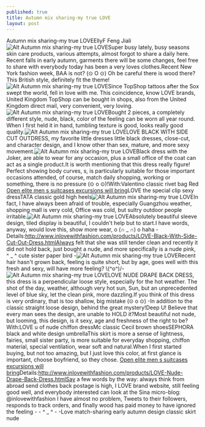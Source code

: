 ```yaml
---
published: true
title: Autumn mix sharing-my true LOVE
layout: post
---
```

Autumn mix sharing-my true LOVEEllyF Feng Jiali![Alt Autumn mix sharing-my true LOVE](http://topincipio.files.wordpress.com/2016/01/78325745.jpeg)Super busy lately, busy seasons skin care products, various attempts, almost forgot to share a daily here. Recent falls in early autumn, garments there will be some changes, feel free to share with everybody today has been a very loves clothes.Recent New York fashion week, BAA is not? (⊙ O ⊙) Oh be careful there is wood there? This British style, definitely fit the theme!![Alt Autumn mix sharing-my true LOVE](http://topincipio.files.wordpress.com/2016/01/78344510.jpeg)Since TopShop tattoos after the Sox swept the world, fell in love with me. This coincidence, know LOVE brands, United Kingdom TopShop can be bought in shops, also from the United Kingdom direct mail, very convenient, very loving.![Alt Autumn mix sharing-my true LOVE](http://topincipio.files.wordpress.com/2016/01/783a1eee.jpeg)Bought 2 pieces, a completely different style, nude, black, color of the feeling can be worn all year round. When I first held it in hand, tumbling texture is good, looks really good quality.![Alt Autumn mix sharing-my true LOVE](http://topincipio.files.wordpress.com/2016/01/78396fe3.jpeg)LOVE BLACK WITH SIDE CUT OUTDRESS, my favorite little dresses little black dresses, close-cut, and character design, and I know other than sex, mature, and more sexy movement.![Alt Autumn mix sharing-my true LOVE](http://topincipio.files.wordpress.com/2016/01/7839af00.jpeg)Black dress with the Joker, are able to wear for any occasion, plus a small office of the coat can act as a single product.It is worth mentioning that this dress really figure! Perfect showing body curves, s, is particularly suitable for those important occasions attended, of course, match daily shopping, working or something, there is no pressure (⊙ o ⊙)!With:Valentino classic rivet bag Red [Open elite men s suitcases excursions will bring](https://paulfrankcase.wordpress.com/2015/12/11/open-elite-men-s-suitcases-excursions-will-bring-10-items/)LOVE the special clip sexy dressTATA classic gold high heels![Alt Autumn mix sharing-my true LOVE](http://topincipio.files.wordpress.com/2016/01/783c8340.jpeg)In fact, I have always been afraid of trouble, especially Guangzhou weather, shopping mall is very cold, Office was cold, but sultry outdoor people irritable.![Alt Autumn mix sharing-my true LOVE](http://topincipio.files.wordpress.com/2016/01/783ba348.jpeg)Absolutely beautiful sleeve design, tiled display is beautiful, I couldn\'t help but to start.I have words, anyway, would love this, show more wear, o (∩ _ ∩) o haha -Details:http://www.inlovewithfashion.com/products/LOVE-Black-With-Side-Cut-Out-Dress.htmlAlways felt that she was still tender clean and recently it did not hold back, just bought a nude, and more specifically is a nude pink, ^ _ ^ cute sister paper bird -![Alt Autumn mix sharing-my true LOVE](http://topincipio.files.wordpress.com/2016/01/783a86d5.jpeg)Recent hair hasn\'t grown back, feeling is quite short, but by age, goes well with this fresh and sexy, will have more feeling? \\(^o^)/-![Alt Autumn mix sharing-my true LOVE](http://topincipio.files.wordpress.com/2016/01/783872b9.jpeg)LOVE NUDE DRAPE BACK DRESS, this dress is a perpendicular loose style, especially for the hot weather. The shot of the day, weather, although very hot sun, Sun, but an unprecedented level of blue sky, let the clean pink, more dazzling.If you think of this dress is very ordinary, that is too shallow, big mistake (⊙ o ⊙) -In addition to the classic straight loose design, behind the great mystery!Deep U! Believe that every man sees the design, are unable to HOLD it?Most beautiful not nude, but looming, this design, is it sexy, age and freshness of the right to be?With:LOVE u of nude chiffon dressMc classic Cecil brown shoesSEPHORA black and white design umbrellaThis skirt is more a sense of lightness, fairies, small sister party, is more suitable for everyday shopping, chiffon material, special ventilation, wear soft and natural.When I first started buying, but not too amazing, but I just love this color, at first glance is important, choose boyfriend, so they chose. [Open elite men s suitcases excursions will bring](https://paulfrankcase.wordpress.com/2015/12/11/open-elite-men-s-suitcases-excursions-will-bring-10-items/)Details:http://www.inlovewithfashion.com/products/LOVE-Nude-Drape-Back-Dress.htmlSay a few words by the way: always think from abroad send clothes back postage is high, I LOVE brand website, still feeling good well, and everybody interested can look at the Sina micro-blog: @inlovewithfashion I have almost no problem, Tweets to their followers, responds to track orders, and finally wood has paid money to have ignored the feeling - - ^ _ ^ - -Love match-sharing early autumn design classic skirt nude